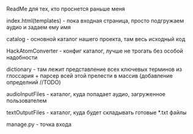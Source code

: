 ReadMe для тех, кто проснется раньше меня

index.html(templates) - пока входная страница, просто подгружаем аудио
и задаем ему имя

catalog - основной каталог нашего проекта, там весь исходный код

HackAtomConverter - конфиг каталог, лучше не трогать без особой надобности

dictionary - там лежит представление всех ключевых терминов из глоссария + 
парсер всей этой прелести в массив (добавление определний //TODO)

audioInputFiles - каталог, куда попадает аудио, загруженное пользователем

textOutputFiles - каталог, куда будет складывать готовые *.txt файлы

manage.py - точка входа